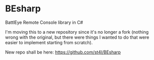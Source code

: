 BEsharp
=======

BattlEye Remote Console library in C#

I'm moving this to a new repository since it's no longer a fork (nothing wrong with the original, but there were things I wanted to do that were easier to implement starting from scratch).

New repo shall be here: https://github.com/st4l/BEsharp

